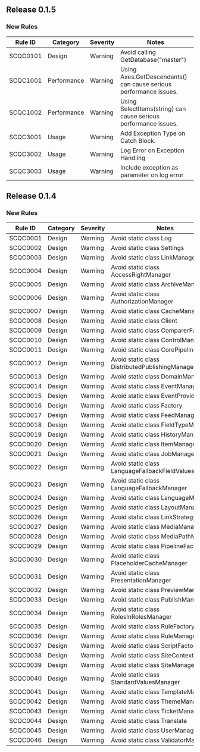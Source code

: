 ﻿## Release 0.1.5

### New Rules

Rule ID  | Category | Severity | Notes
---------|----------|----------|--------------------
SCQC0101 | Design | Warning | Avoid calling GetDatabase("master")
SCQC1001 | Performance | Warning | Using Axes.GetDescendants() can cause serious performance issues.
SCQC1002 | Performance | Warning | Using SelectItems(string) can cause serious performance issues.
SCQC3001 | Usage | Warning | Add Exception Type on Catch Block.
SCQC3002 | Usage | Warning | Log Error on Exception Handling
SCQC3003 | Usage | Warning |Include exception as parameter on log error

## Release 0.1.4

### New Rules
Rule ID | Category | Severity | Notes
--------|----------|----------|--------------------
SCQC0001 | Design | Warning | Avoid static class Log
SCQC0002 | Design | Warning | Avoid static class Settings
SCQC0003 | Design | Warning | Avoid static class LinkManager
SCQC0004 | Design | Warning | Avoid static class AccessRightManager
SCQC0005 | Design | Warning | Avoid static class ArchiveManager
SCQC0006 | Design | Warning | Avoid static class AuthorizationManager
SCQC0007 | Design | Warning | Avoid static class CacheManager
SCQC0008 | Design | Warning | Avoid static class Client
SCQC0009 | Design | Warning | Avoid static class ComparerFactory
SCQC0010 | Design | Warning | Avoid static class ControlManager
SCQC0011 | Design | Warning | Avoid static class CorePipeline
SCQC0012 | Design | Warning | Avoid static class DistributedPublishingManager
SCQC0013 | Design | Warning | Avoid static class DomainManager
SCQC0014 | Design | Warning | Avoid static class EventManager
SCQC0015 | Design | Warning | Avoid static class EventProvider
SCQC0016 | Design | Warning | Avoid static class Factory
SCQC0017 | Design | Warning | Avoid static class FeedManager
SCQC0018 | Design | Warning | Avoid static class FieldTypeManager
SCQC0019 | Design | Warning | Avoid static class HistoryManager
SCQC0020 | Design | Warning | Avoid static class ItemManager
SCQC0021 | Design | Warning | Avoid static class JobManager
SCQC0022 | Design | Warning | Avoid static class LanguageFallbackFieldValuesManager
SCQC0023 | Design | Warning | Avoid static class LanguageFallbackManager
SCQC0024 | Design | Warning | Avoid static class LanguageManager
SCQC0025 | Design | Warning | Avoid static class LayoutManager
SCQC0026 | Design | Warning | Avoid static class LinkStrategyFactory
SCQC0027 | Design | Warning | Avoid static class MediaManager
SCQC0028 | Design | Warning | Avoid static class MediaPathManager
SCQC0029 | Design | Warning | Avoid static class PipelineFactory
SCQC0030 | Design | Warning | Avoid static class PlaceholderCacheManager
SCQC0031 | Design | Warning | Avoid static class PresentationManager
SCQC0032 | Design | Warning | Avoid static class PreviewManager
SCQC0033 | Design | Warning | Avoid static class PublishManager
SCQC0034 | Design | Warning | Avoid static class RolesInRolesManager
SCQC0035 | Design | Warning | Avoid static class RuleFactory
SCQC0036 | Design | Warning | Avoid static class RuleManager
SCQC0037 | Design | Warning | Avoid static class ScriptFactory
SCQC0038 | Design | Warning | Avoid static class SiteContextFactory
SCQC0039 | Design | Warning | Avoid static class SiteManager
SCQC0040 | Design | Warning | Avoid static class StandardValuesManager
SCQC0041 | Design | Warning | Avoid static class TemplateManager
SCQC0042 | Design | Warning | Avoid static class ThemeManager
SCQC0043 | Design | Warning | Avoid static class TicketManager
SCQC0044 | Design | Warning | Avoid static class Translate
SCQC0045 | Design | Warning | Avoid static class UserManager
SCQC0046 | Design | Warning | Avoid static class ValidatorManager
